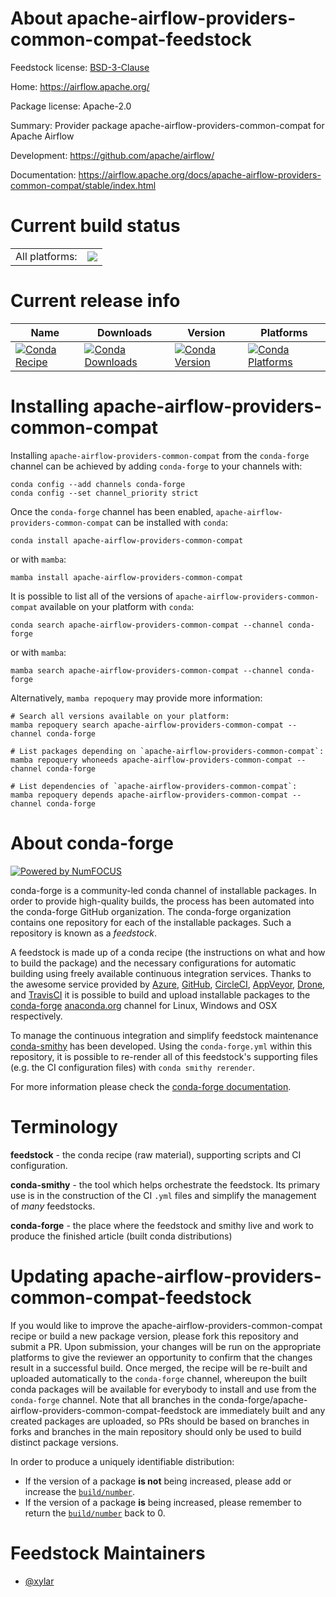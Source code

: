 About apache-airflow-providers-common-compat-feedstock
======================================================

Feedstock license: [BSD-3-Clause](https://github.com/conda-forge/apache-airflow-providers-common-compat-feedstock/blob/main/LICENSE.txt)

Home: https://airflow.apache.org/

Package license: Apache-2.0

Summary: Provider package apache-airflow-providers-common-compat for Apache Airflow

Development: https://github.com/apache/airflow/

Documentation: https://airflow.apache.org/docs/apache-airflow-providers-common-compat/stable/index.html

Current build status
====================


<table><tr><td>All platforms:</td>
    <td>
      <a href="https://dev.azure.com/conda-forge/feedstock-builds/_build/latest?definitionId=23069&branchName=main">
        <img src="https://dev.azure.com/conda-forge/feedstock-builds/_apis/build/status/apache-airflow-providers-common-compat-feedstock?branchName=main">
      </a>
    </td>
  </tr>
</table>

Current release info
====================

| Name | Downloads | Version | Platforms |
| --- | --- | --- | --- |
| [![Conda Recipe](https://img.shields.io/badge/recipe-apache--airflow--providers--common--compat-green.svg)](https://anaconda.org/conda-forge/apache-airflow-providers-common-compat) | [![Conda Downloads](https://img.shields.io/conda/dn/conda-forge/apache-airflow-providers-common-compat.svg)](https://anaconda.org/conda-forge/apache-airflow-providers-common-compat) | [![Conda Version](https://img.shields.io/conda/vn/conda-forge/apache-airflow-providers-common-compat.svg)](https://anaconda.org/conda-forge/apache-airflow-providers-common-compat) | [![Conda Platforms](https://img.shields.io/conda/pn/conda-forge/apache-airflow-providers-common-compat.svg)](https://anaconda.org/conda-forge/apache-airflow-providers-common-compat) |

Installing apache-airflow-providers-common-compat
=================================================

Installing `apache-airflow-providers-common-compat` from the `conda-forge` channel can be achieved by adding `conda-forge` to your channels with:

```
conda config --add channels conda-forge
conda config --set channel_priority strict
```

Once the `conda-forge` channel has been enabled, `apache-airflow-providers-common-compat` can be installed with `conda`:

```
conda install apache-airflow-providers-common-compat
```

or with `mamba`:

```
mamba install apache-airflow-providers-common-compat
```

It is possible to list all of the versions of `apache-airflow-providers-common-compat` available on your platform with `conda`:

```
conda search apache-airflow-providers-common-compat --channel conda-forge
```

or with `mamba`:

```
mamba search apache-airflow-providers-common-compat --channel conda-forge
```

Alternatively, `mamba repoquery` may provide more information:

```
# Search all versions available on your platform:
mamba repoquery search apache-airflow-providers-common-compat --channel conda-forge

# List packages depending on `apache-airflow-providers-common-compat`:
mamba repoquery whoneeds apache-airflow-providers-common-compat --channel conda-forge

# List dependencies of `apache-airflow-providers-common-compat`:
mamba repoquery depends apache-airflow-providers-common-compat --channel conda-forge
```


About conda-forge
=================

[![Powered by
NumFOCUS](https://img.shields.io/badge/powered%20by-NumFOCUS-orange.svg?style=flat&colorA=E1523D&colorB=007D8A)](https://numfocus.org)

conda-forge is a community-led conda channel of installable packages.
In order to provide high-quality builds, the process has been automated into the
conda-forge GitHub organization. The conda-forge organization contains one repository
for each of the installable packages. Such a repository is known as a *feedstock*.

A feedstock is made up of a conda recipe (the instructions on what and how to build
the package) and the necessary configurations for automatic building using freely
available continuous integration services. Thanks to the awesome service provided by
[Azure](https://azure.microsoft.com/en-us/services/devops/), [GitHub](https://github.com/),
[CircleCI](https://circleci.com/), [AppVeyor](https://www.appveyor.com/),
[Drone](https://cloud.drone.io/welcome), and [TravisCI](https://travis-ci.com/)
it is possible to build and upload installable packages to the
[conda-forge](https://anaconda.org/conda-forge) [anaconda.org](https://anaconda.org/)
channel for Linux, Windows and OSX respectively.

To manage the continuous integration and simplify feedstock maintenance
[conda-smithy](https://github.com/conda-forge/conda-smithy) has been developed.
Using the ``conda-forge.yml`` within this repository, it is possible to re-render all of
this feedstock's supporting files (e.g. the CI configuration files) with ``conda smithy rerender``.

For more information please check the [conda-forge documentation](https://conda-forge.org/docs/).

Terminology
===========

**feedstock** - the conda recipe (raw material), supporting scripts and CI configuration.

**conda-smithy** - the tool which helps orchestrate the feedstock.
                   Its primary use is in the construction of the CI ``.yml`` files
                   and simplify the management of *many* feedstocks.

**conda-forge** - the place where the feedstock and smithy live and work to
                  produce the finished article (built conda distributions)


Updating apache-airflow-providers-common-compat-feedstock
=========================================================

If you would like to improve the apache-airflow-providers-common-compat recipe or build a new
package version, please fork this repository and submit a PR. Upon submission,
your changes will be run on the appropriate platforms to give the reviewer an
opportunity to confirm that the changes result in a successful build. Once
merged, the recipe will be re-built and uploaded automatically to the
`conda-forge` channel, whereupon the built conda packages will be available for
everybody to install and use from the `conda-forge` channel.
Note that all branches in the conda-forge/apache-airflow-providers-common-compat-feedstock are
immediately built and any created packages are uploaded, so PRs should be based
on branches in forks and branches in the main repository should only be used to
build distinct package versions.

In order to produce a uniquely identifiable distribution:
 * If the version of a package **is not** being increased, please add or increase
   the [``build/number``](https://docs.conda.io/projects/conda-build/en/latest/resources/define-metadata.html#build-number-and-string).
 * If the version of a package **is** being increased, please remember to return
   the [``build/number``](https://docs.conda.io/projects/conda-build/en/latest/resources/define-metadata.html#build-number-and-string)
   back to 0.

Feedstock Maintainers
=====================

* [@xylar](https://github.com/xylar/)

